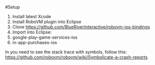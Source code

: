 #Setup

 1. Install latest Xcode
 1. Install RoboVM plugin into Eclipse
 1. Clone https://github.com/BlueRiverInteractive/robovm-ios-bindings
 1. Import into Eclipse:
  1. google-play-game-services-ios
  1. in-app-purchases-ios

In you need to see the stack trace with symbols, follow this:
https://github.com/robovm/robovm/wiki/Symbolicate-a-crash-reports
